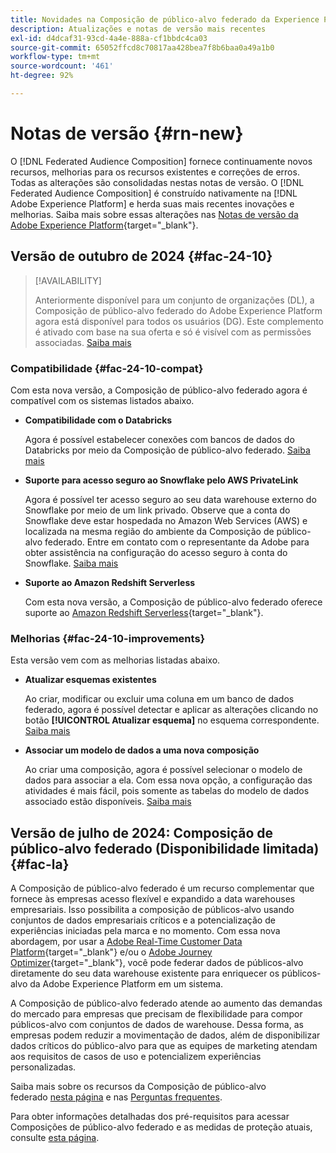 ```yaml
---
title: Novidades na Composição de público-alvo federado da Experience Platform
description: Atualizações e notas de versão mais recentes
exl-id: d4dcaf31-93cd-4a4e-888a-cf1bbdc4ca03
source-git-commit: 65052ffcd8c70817aa428bea7f8b6baa0a49a1b0
workflow-type: tm+mt
source-wordcount: '461'
ht-degree: 92%

---
```


# Notas de versão {#rn-new}

O [!DNL Federated Audience Composition] fornece continuamente novos recursos, melhorias para os recursos existentes e correções de erros. Todas as alterações são consolidadas nestas notas de versão. O [!DNL Federated Audience Composition] é construído nativamente na [!DNL Adobe Experience Platform] e herda suas mais recentes inovações e melhorias. Saiba mais sobre essas alterações nas [Notas de versão da Adobe Experience Platform](https://experienceleague.adobe.com/docs/experience-platform/release-notes/latest.html?lang=pt-BR){target="_blank"}.

## Versão de outubro de 2024 {#fac-24-10}

>[!AVAILABILITY]
>
>Anteriormente disponível para um conjunto de organizações (DL), a Composição de público-alvo federado do Adobe Experience Platform agora está disponível para todos os usuários (DG). Este complemento é ativado com base na sua oferta e só é visível com as permissões associadas. [Saiba mais](access-prerequisites.md)
>

### Compatibilidade {#fac-24-10-compat}

Com esta nova versão, a Composição de público-alvo federado agora é compatível com os sistemas listados abaixo.

* **Compatibilidade com o Databricks**

  Agora é possível estabelecer conexões com bancos de dados do Databricks por meio da Composição de público-alvo federado. [Saiba mais](../connections/federated-db.md#databricks)

* **Suporte para acesso seguro ao Snowflake pelo AWS PrivateLink**

  Agora é possível ter acesso seguro ao seu data warehouse externo do Snowflake por meio de um link privado. Observe que a conta do Snowflake deve estar hospedada no Amazon Web Services (AWS) e localizada na mesma região do ambiente da Composição de público-alvo federado. Entre em contato com o representante da Adobe para obter assistência na configuração do acesso seguro à conta do Snowflake. [Saiba mais](../connections/federated-db.md#snowflake)

* **Suporte ao Amazon Redshift Serverless**

  Com esta nova versão, a Composição de público-alvo federado oferece suporte ao [Amazon Redshift Serverless](https://aws.amazon.com/pt/redshift/redshift-serverless/){target="_blank"}.

### Melhorias {#fac-24-10-improvements}

Esta versão vem com as melhorias listadas abaixo.

* **Atualizar esquemas existentes**

  Ao criar, modificar ou excluir uma coluna em um banco de dados federado, agora é possível detectar e aplicar as alterações clicando no botão **[!UICONTROL Atualizar esquema]** no esquema correspondente. [Saiba mais](../customer/schemas.md#schema-refresh)

* **Associar um modelo de dados a uma nova composição**

  Ao criar uma composição, agora é possível selecionar o modelo de dados para associar a ela. Com essa nova opção, a configuração das atividades é mais fácil, pois somente as tabelas do modelo de dados associado estão disponíveis. [Saiba mais](../compositions/create-composition.md)

## Versão de julho de 2024: Composição de público-alvo federado (Disponibilidade limitada) {#fac-la}

A Composição de público-alvo federado é um recurso complementar que fornece às empresas acesso flexível e expandido a data warehouses empresariais. Isso possibilita a composição de públicos-alvo usando conjuntos de dados empresariais críticos e a potencialização de experiências iniciadas pela marca e no momento. Com essa nova abordagem, por usar a [Adobe Real-Time Customer Data Platform](https://experienceleague.adobe.com/pt-br/docs/experience-platform/segmentation/home){target="_blank"} e/ou o [Adobe Journey Optimizer](https://experienceleague.adobe.com/pt-br/docs/journey-optimizer/using/ajo-home){target="_blank"}, você pode federar dados de públicos-alvo diretamente do seu data warehouse existente para enriquecer os públicos-alvo da Adobe Experience Platform em um sistema.

A Composição de público-alvo federado atende ao aumento das demandas do mercado para empresas que precisam de flexibilidade para compor públicos-alvo com conjuntos de dados de warehouse. Dessa forma, as empresas podem reduzir a movimentação de dados, além de disponibilizar dados críticos do público-alvo para que as equipes de marketing atendam aos requisitos de casos de uso e potencializem experiências personalizadas. 

Saiba mais sobre os recursos da Composição de público-alvo federado [nesta página](get-started.md) e nas [Perguntas frequentes](faq.md).

Para obter informações detalhadas dos pré-requisitos para acessar Composições de público-alvo federado e as medidas de proteção atuais, consulte [esta página](access-prerequisites.md).


